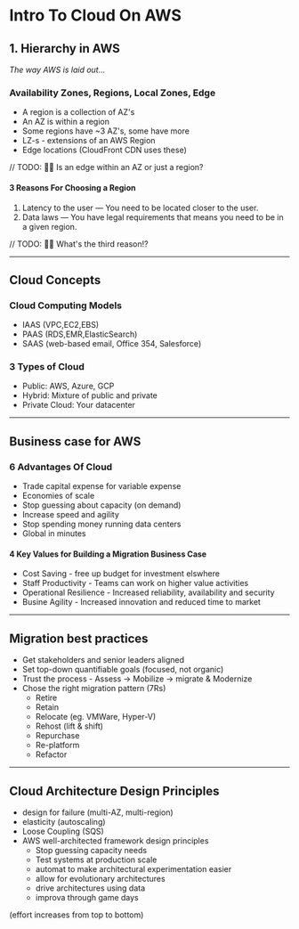 
# Intro To Cloud On AWS

## 1. Hierarchy in AWS

_The way AWS is laid out..._

### Availability Zones, Regions, Local Zones, Edge

* A region is a collection of AZ's
* An AZ is within a region
* Some regions have ~3 AZ's, some have more
* LZ-s - extensions of an AWS Region
* Edge locations (CloudFront CDN uses these)

// TODO: 👷‍♀ Is an edge within an AZ or just a region?

#### 3 Reasons For Choosing a Region

1. Latency to the user — You need to be located closer to the user.
1. Data laws — You have legal requirements that means you need to be in a given region.

// TODO: 👷‍♀ What's the third reason!?

---

## Cloud Concepts

### Cloud Computing Models

* IAAS (VPC,EC2,EBS)
* PAAS (RDS,EMR,ElasticSearch)
* SAAS (web-based email, Office 354, Salesforce)

### 3 Types of Cloud

* Public: AWS, Azure, GCP
* Hybrid: Mixture of public and private
* Private Cloud: Your datacenter

---

## Business case for AWS

### 6 Advantages Of Cloud

* Trade capital expense for variable expense
* Economies of scale
* Stop guessing about capacity (on demand)
* Increase speed and agility
* Stop spending money running data centers
* Global in minutes

#### 4 Key Values for Building a Migration Business Case

* Cost Saving - free up budget for investment elswhere
* Staff Productivity - Teams can work on higher value activities
* Operational Resilience - Increased reliability, availability and security
* Busine Agility - Increased innovation and reduced time to market

---

## Migration best practices

* Get stakeholders and senior leaders aligned
* Set top-down quantifiable goals (focused, not organic)
* Trust the process - Assess -> Mobilize -> migrate & Modernize
* Chose the right migration pattern (7Rs)
  * Retire
  * Retain
  * Relocate (eg. VMWare, Hyper-V)
  * Rehost (lift & shift)
  * Repurchase
  * Re-platform
  * Refactor

---

## Cloud Architecture Design Principles

* design for failure (multi-AZ, multi-region)
* elasticity (autoscaling)
* Loose Coupling (SQS)
* AWS well-architected framework design principles
  * Stop guessing capacity needs
  * Test systems at production scale
  * automat to make architectural experimentation easier
  * allow for evolutionary architectures
  * drive architectures using data
  * improva through game days

(effort increases from top to bottom)
